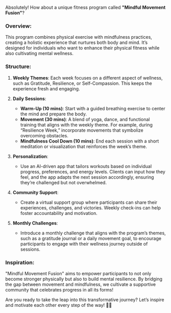 Absolutely! How about a unique fitness program called **"Mindful Movement Fusion"**? 

### Overview:
This program combines physical exercise with mindfulness practices, creating a holistic experience that nurtures both body and mind. It’s designed for individuals who want to enhance their physical fitness while also cultivating mental wellness.

### Structure:
1. **Weekly Themes**: Each week focuses on a different aspect of wellness, such as Gratitude, Resilience, or Self-Compassion. This keeps the experience fresh and engaging.

2. **Daily Sessions**: 
   - **Warm-Up (10 mins)**: Start with a guided breathing exercise to center the mind and prepare the body.
   - **Movement (30 mins)**: A blend of yoga, dance, and functional training that aligns with the weekly theme. For example, during “Resilience Week,” incorporate movements that symbolize overcoming obstacles.
   - **Mindfulness Cool Down (10 mins)**: End each session with a short meditation or visualization that reinforces the week’s theme.

3. **Personalization**: 
   - Use an AI-driven app that tailors workouts based on individual progress, preferences, and energy levels. Clients can input how they feel, and the app adapts the next session accordingly, ensuring they’re challenged but not overwhelmed.

4. **Community Support**: 
   - Create a virtual support group where participants can share their experiences, challenges, and victories. Weekly check-ins can help foster accountability and motivation.

5. **Monthly Challenges**: 
   - Introduce a monthly challenge that aligns with the program’s themes, such as a gratitude journal or a daily movement goal, to encourage participants to engage with their wellness journey outside of sessions.

### Inspiration:
"Mindful Movement Fusion" aims to empower participants to not only become stronger physically but also to build mental resilience. By bridging the gap between movement and mindfulness, we cultivate a supportive community that celebrates progress in all its forms!

Are you ready to take the leap into this transformative journey? Let’s inspire and motivate each other every step of the way! 💪✨